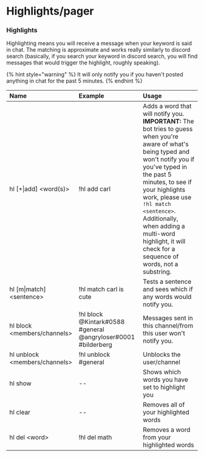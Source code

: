 # Highlights/pager



### Highlights

Highlighting means you will receive a message when your keyword is said in chat. The matching is approximate and works really similarly to discord search \(basically, if you search your keyword in discord search, you will find messages that would trigger the highlight, roughly speaking\). 

{% hint style="warning" %}
It will only notify you if you haven't posted anything in chat for the past 5 minutes. 
{% endhint %}



| Name | Example | Usage |
| :--- | :--- | :--- |
| hl \[+\|add\] &lt;word\(s\)&gt; | !hl add carl | Adds a word that will notify you. **IMPORTANT:** The bot tries to guess when you're aware of what's being typed and won't notify you if you've typed in the past 5 minutes, to see if your highlights work, please use `!hl match <sentence>`. Additionally, when adding a multi-word highlight, it will check for a sequence of words, not a substring. |
| hl \[m\|match\] &lt;sentence&gt; | !hl match carl is cute | Tests a sentence and sees which if any words would notify you. |
| hl block &lt;members/channels&gt; | !hl block @Kintark\#0588 \#general @angryloser\#0001 \#bilderberg | Messages sent in this channel/from this user won't notify you. |
| hl unblock &lt;members/channels&gt; | !hl unblock \#general | Unblocks the user/channel |
| hl show | -- | Shows which words you have set to highlight you |
| hl clear | -- | Removes all of your highlighted words |
| hl del &lt;word&gt; | !hl del math | Removes a word from your highlighted words |

